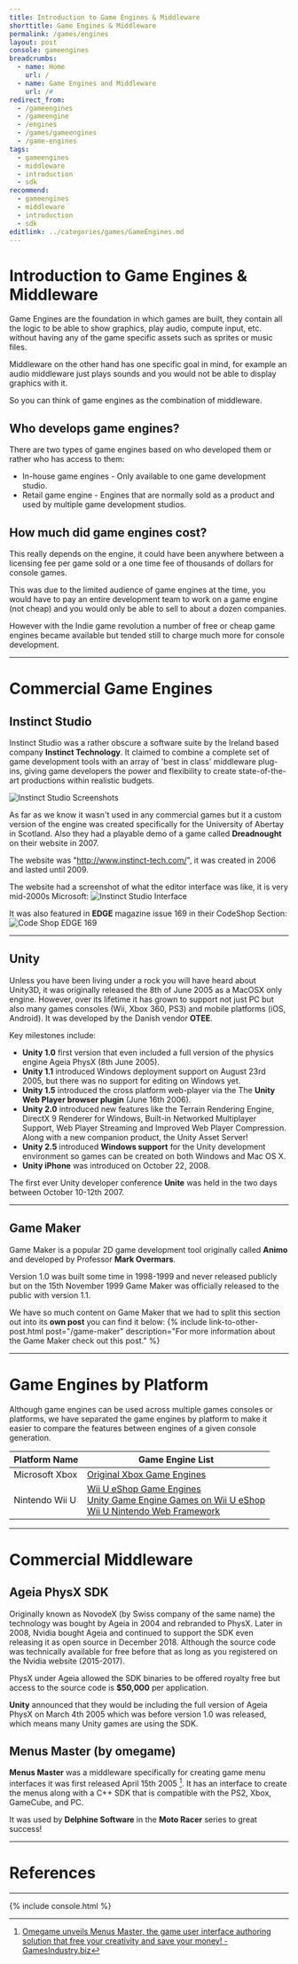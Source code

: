 ```yaml
---
title: Introduction to Game Engines & Middleware
shorttitle: Game Engines & Middleware
permalink: /games/engines
layout: post
console: gameengines
breadcrumbs:
  - name: Home
    url: /
  - name: Game Engines and Middleware
    url: /#
redirect_from:
  - /gameengines
  - /gameengine
  - /engines
  - /games/gameengines
  - /game-engines
tags:
  - gameengines
  - middleware
  - introduction
  - sdk
recommend:
  - gameengines
  - middleware
  - introduction
  - sdk
editlink: ../categories/games/GameEngines.md
---
```

# Introduction to Game Engines & Middleware
Game Engines are the foundation in which games are built, they contain all the logic to be able to show graphics, play audio, compute input, etc. without having any of the game specific assets such as sprites or music files.

Middleware on the other hand has one specific goal in mind, for example an audio middleware just plays sounds and you would not be able to display graphics with it.

So you can think of game engines as the combination of middleware.

## Who develops game engines?
There are two types of game engines based on who developed them or rather who has access to them:

  - In-house game engines - Only available to one game development studio.
  - Retail game engine - Engines that are normally sold as a product and used by multiple game development studios.

## How much did game engines cost?
This really depends on the engine, it could have been anywhere between a licensing fee per game sold or a one time fee of thousands of dollars for console games.

This was due to the limited audience of game engines at the time, you would have to pay an entire development team to work on a game engine (not cheap) and you would only be able to sell to about a dozen companies.

However with the Indie game revolution a number of free or cheap game engines became available but tended still to charge much more for console development.

---
# Commercial Game Engines

## Instinct Studio
Instinct Studio was a rather obscure a software suite by the Ireland based company **Instinct Technology**. It claimed to combine a complete set of game development tools with an array of 'best in class' middleware plug-ins, giving game developers the power and flexibility to create state-of-the-art productions within realistic budgets.

![Instinct Studio Screenshots](https://github.com/user-attachments/assets/c332f749-9442-4ec1-abd4-64f35a015957)


As far as we know it wasn't used in any commercial games but it a custom version of the engine was created specifically for the University of Abertay in Scotland. Also they had a playable demo of a game called **Dreadnought** on their website in 2007.

The website was "http://www.instinct-tech.com/", it was created in 2006 and lasted until 2009.

The website had a screenshot of what the editor interface was like, it is very mid-2000s Microsoft:
![Instinct Studio Interface](https://github.com/user-attachments/assets/3995f8b4-b2e8-45dd-94ec-4d2be7d30e1f)

It was also featured in **EDGE** magazine issue 169 in their CodeShop Section:
![Code Shop EDGE 169](https://github.com/user-attachments/assets/9ddbe96a-1f56-4ab0-83be-a61cb90f16c9)

---
## Unity
Unless you have been living under a rock you will have heard about Unity3D, it was originally released the 8th of June 2005 as a MacOSX only engine. However, over its lifetime it has grown to support not just PC but also many games consoles (Wii, Xbox 360, PS3) and mobile platforms (iOS, Android). It was developed by the Danish vendor **OTEE**.

Key milestones include:
* **Unity 1.0** first version that even included a full version of the physics engine Ageia PhysX (8th June 2005).
* **Unity 1.1** introduced Windows deployment support on August 23rd 2005, but there was no support for editing on Windows yet.
* **Unity 1.5** introduced the cross platform web-player via the The **Unity Web Player browser plugin** (June 16th 2006).
* **Unity 2.0** introduced new features like the Terrain Rendering Engine, DirectX 9 Renderer for Windows, Built-in Networked Multiplayer Support, Web Player Streaming and Improved Web Player Compression. Along with a new companion product, the Unity Asset Server!
* **Unity 2.5** introduced **Windows support** for the Unity development environment so games can be created on both Windows and Mac OS X.
* **Unity iPhone** was introduced on October 22, 2008.

The first ever Unity developer conference **Unite** was held in the two days between October 10-12th 2007.

---
## Game Maker
Game Maker is a popular 2D game development tool originally called **Animo** and developed by Professor **Mark Overmars**.

Version 1.0 was built some time in 1998-1999 and never released publicly but on the 15th November 1999 Game Maker was officially released to the public with version 1.1.

We have so much content on Game Maker that we had to split this section out into its **own post** you can find it below:
{% include link-to-other-post.html post="/game-maker" description="For more information about the Game Maker check out this post." %}


---
# Game Engines by Platform
Although game engines can be used across multiple games consoles or platforms, we have separated the game engines by platform to make it easier to compare the features between engines of a given console generation.

Platform Name | Game Engine List
---|---
Microsoft Xbox | [Original Xbox Game Engines](https://www.retroreversing.com/xbox-game-engines)
Nintendo Wii U | [Wii U eShop Game Engines](https://www.retroreversing.com/WiiUeShopEngines) <br /> [Unity Game Engine Games on Wii U eShop](https://www.retroreversing.com/WiiUUnity) <br /> [Wii U Nintendo Web Framework](https://www.retroreversing.com/WiiUNWF)

---
# Commercial Middleware

## Ageia PhysX SDK
Originally known as NovodeX (by Swiss company of the same name) the technology was bought by Ageia in 2004 and rebranded to PhysX. Later in 2008, Nvidia bought Ageia and continued to support the SDK even releasing it as open source in December 2018.
Although the source code was technically available for free before that as long as you registered on the Nvidia website (2015-2017).

PhysX under Ageia allowed the SDK binaries to be offered royalty free but access to the source code is **$50,000** per application.

**Unity** announced that they would be including the full version of Ageia PhysX on March 4th 2005 which was before version 1.0 was released, which means many Unity games are using the SDK.

## Menus Master (by omegame)
**Menus Master** was a middleware specifically for creating game menu interfaces it was first released April 15th 2005 [^2]. It has an interface to create the menus along with a C++ SDK that is compatible with the PS2, Xbox, GameCube, and PC.

It was used by **Delphine Software** in the **Moto Racer** series to great success!

---
# References
[^1]: Develop issue 78 Page 45 refering to PhysX SDK 2.7
[^2]: [Omegame unveils Menus Master, the game user interface authoring solution that free your creativity and save your money! - GamesIndustry.biz](https://www.gamesindustry.biz/omegame-unveils-menus-master-the-game-user-interface-authoring-solution-that-free-your-creativity-and-save-your-money)

---
<div>
  
{% include console.html %}
</div>


